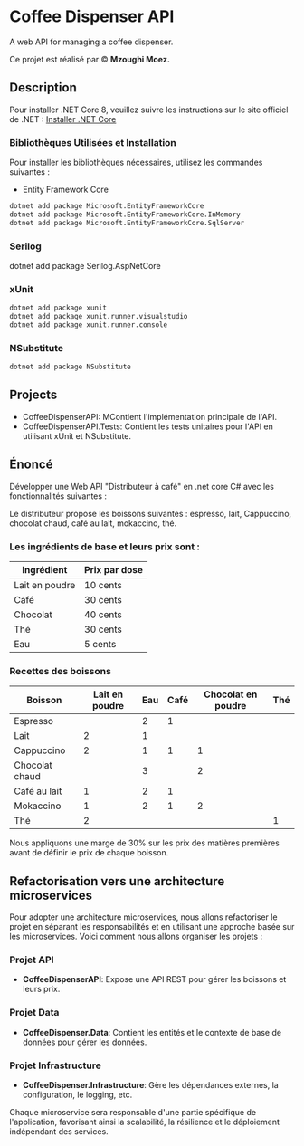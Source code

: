 ﻿# Coffee Dispenser API

A web API for managing a coffee dispenser.

Ce projet est réalisé par  ©  ****Mzoughi Moez.**** 

## Description

Pour installer .NET Core 8, veuillez suivre les instructions sur le site officiel de .NET : [Installer .NET Core](https://dotnet.microsoft.com/download/dotnet-core)

### Bibliothèques Utilisées et Installation

Pour installer les bibliothèques nécessaires, utilisez les commandes suivantes :

- Entity Framework Core
```bash
dotnet add package Microsoft.EntityFrameworkCore
dotnet add package Microsoft.EntityFrameworkCore.InMemory
dotnet add package Microsoft.EntityFrameworkCore.SqlServer
```
### Serilog

dotnet add package Serilog.AspNetCore

### xUnit
```bash
dotnet add package xunit
dotnet add package xunit.runner.visualstudio
dotnet add package xunit.runner.console
```
### NSubstitute
```bash
dotnet add package NSubstitute
```
## Projects

- CoffeeDispenserAPI: MContient l'implémentation principale de l'API.
- CoffeeDispenserAPI.Tests: Contient les tests unitaires pour l'API en utilisant xUnit et NSubstitute.

## Énoncé

Développer une Web API "Distributeur à café" en .net core C# avec les fonctionnalités suivantes :

Le distributeur propose les boissons suivantes : espresso, lait, Cappuccino, chocolat chaud, café au lait, mokaccino, thé.

### Les ingrédients de base et leurs prix sont :

| Ingrédient       | Prix par dose |
|------------------|---------------|
| Lait en poudre   | 10 cents      |
| Café             | 30 cents      |
| Chocolat         | 40 cents      |
| Thé              | 30 cents      |
| Eau              | 5 cents       |

### Recettes des boissons

| Boisson          | Lait en poudre | Eau | Café | Chocolat en poudre | Thé |
|------------------|----------------|-----|------|---------------------|-----|
| Espresso         |                | 2   | 1    |                     |     |
| Lait             | 2              | 1   |      |                     |     |
| Cappuccino       | 2              | 1   | 1    | 1                   |     |
| Chocolat chaud   |                | 3   |      | 2                   |     |
| Café au lait     | 1              | 2   | 1    |                     |     |
| Mokaccino        | 1              | 2   | 1    | 2                   |     |
| Thé              | 2              |     |      |                     | 1   |

Nous appliquons une marge de 30% sur les prix des matières premières avant de définir le prix de chaque boisson.


## Refactorisation vers une architecture microservices

Pour adopter une architecture microservices, nous allons refactoriser le projet en séparant les responsabilités et en utilisant une approche basée sur les microservices. Voici comment nous allons organiser les projets :

### Projet API

- **CoffeeDispenserAPI**: Expose une API REST pour gérer les boissons et leurs prix.

### Projet Data

- **CoffeeDispenser.Data**: Contient les entités et le contexte de base de données pour gérer les données.

### Projet Infrastructure

- **CoffeeDispenser.Infrastructure**: Gère les dépendances externes, la configuration, le logging, etc.

Chaque microservice sera responsable d'une partie spécifique de l'application, favorisant ainsi la scalabilité, la résilience et le déploiement indépendant des services.

